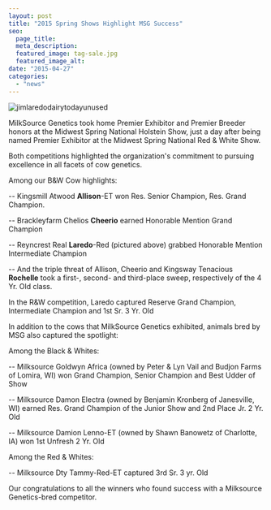 ```yaml
---
layout: post
title: "2015 Spring Shows Highlight MSG Success"
seo:
  page_title:
  meta_description:
  featured_image: tag-sale.jpg
  featured_image_alt: 
date: "2015-04-27"
categories: 
  - "news"
---
```


![jimlaredodairytodayunused](http://milk-source.local/wp-content/uploads/2015/04/jimlaredodairytodayunused.jpg)

MilkSource Genetics took home Premier Exhibitor and Premier Breeder honors at the Midwest Spring National Holstein Show, just a day after being named Premier Exhibitor at the Midwest Spring National Red & White Show.

Both competitions highlighted the organization's commitment to pursuing excellence in all facets of cow genetics.

Among our B&W Cow highlights:

\-- Kingsmill Atwood **Allison**\-ET won Res. Senior Champion, Res. Grand Champion.

\-- Brackleyfarm Chelios **Cheerio** earned Honorable Mention Grand Champion

\-- Reyncrest Real **Laredo**\-Red (pictured above) grabbed Honorable Mention Intermediate Champion

\-- And the triple threat of Allison, Cheerio and Kingsway Tenacious **Rochelle** took a first-, second- and third-place sweep, respectively of the 4 Yr. Old class.

In the R&W competition, Laredo captured Reserve Grand Champion, Intermediate Champion and 1st Sr. 3 Yr. Old

In addition to the cows that MilkSource Genetics exhibited, animals bred by MSG also captured the spotlight:

Among the Black & Whites:

\-- Milksource Goldwyn Africa (owned by Peter & Lyn Vail and Budjon Farms of Lomira, WI) won Grand Champion, Senior Champion and Best Udder of Show

\-- Milksource Damon Electra (owned by Benjamin Kronberg of Janesville, WI) earned Res. Grand Champion of the Junior Show and 2nd Place Jr. 2 Yr. Old

\-- Milksource Damion Lenno-ET (owned by Shawn Banowetz of Charlotte, IA) won 1st Unfresh 2 Yr. Old

Among the Red & Whites:

\-- Milksource Dty Tammy-Red-ET captured 3rd Sr. 3 yr. Old

Our congratulations to all the winners who found success with a Milksource Genetics-bred competitor.
